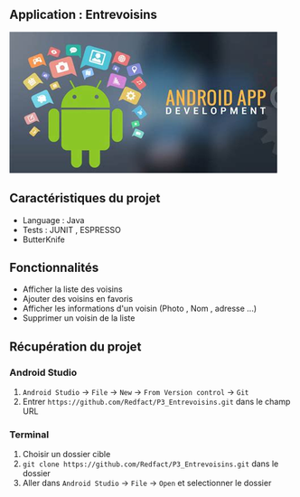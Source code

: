 ## Application : Entrevoisins
![alt text](https://raw.githubusercontent.com/Gregory509-Android/P3_gregory_tropnas/master/78.jpg)

## Caractéristiques du projet

* Language : Java 
* Tests : JUNIT , ESPRESSO
* ButterKnife

## Fonctionnalités

* Afficher la liste des voisins 
* Ajouter des voisins en favoris 
* Afficher les informations d'un voisin (Photo , Nom , adresse ...)
* Supprimer un voisin de la liste

## Récupération du projet 

### Android Studio

1. `Android Studio` -> `File` -> `New` -> `From Version control` -> `Git`
2. Entrer `https://github.com/Redfact/P3_Entrevoisins.git` dans le champ URL

### Terminal
1. Choisir un dossier cible
1. `git clone https://github.com/Redfact/P3_Entrevoisins.git` dans le dossier
2. Aller dans `Android Studio` -> `File` -> `Open` et selectionner le dossier 
